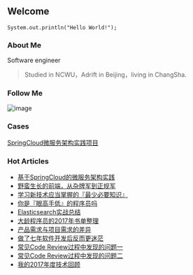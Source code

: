 ## Welcome

```
System.out.println("Hello World!");
```
### About Me 

Software engineer

> Studied in NCWU，Adrift in Beijing，living in ChangSha.


### Follow Me

![image](https://github.com/backkoms/backkoms.github.io/blob/master/qrcode_for_gh_28fb95c9c24c_258.jpg?raw=true)
### Cases
[SpringCloud微服务架构实践项目](https://github.com/backkoms/simplemall)

### Hot Articles
- [基于SpringCloud的微服务架构实践](https://mp.weixin.qq.com/s?__biz=MzIwMjE3MDIwMA==&mid=2247484193&idx=1&sn=287499f10171b28bad78a3c0004a16f7&chksm=96e38916a19400001d669802664e152e77ca32f6b3cbb81d3379ccd105b6ee9ee54e9e538a2a&mpshare=1&scene=1&srcid=0107wZJB6MWCUytWvKM9xQLg&key=34c03f6966d0ec717138c7cb2045c379f84a6c3ca67abae225429d369aec1f1564cb3d19ae7f19a0901b421edf306fc244f6f6056ca2d17b893b532aa138ee4a4ffe2938770531b461e7fe375af9cf96&ascene=0&uin=MTUxNjExMDE2MA%3D%3D&devicetype=iMac+MacBookAir6%2C2+OSX+OSX+10.12.1+build(16B2659)&version=11000006&lang=zh_CN&pass_ticket=0kt3WVyTmhoBfoFb69%2FIwlGheV%2Fngy29YMfgyAOPNUvdus2EzEXc7yfzWh%2BLCcyn)
- [野蛮生长的前端，从杂牌军到正规军](https://mp.weixin.qq.com/s?__biz=MzIwMjE3MDIwMA==&mid=2247484355&idx=1&sn=10f800a64b1c9457d71048938ed38660&chksm=96e389f4a19400e2267bf81fdf8b77858eb2e5465de92bc200079eff6c1b4808fdadb276dfd5&mpshare=1&scene=1&srcid=0107MIyOFZmGg9oMohVsxZDX&key=b3a4ff3742cb6ec0355af9098ef73a5358e01a06e2d2ebefaa4b9926d35210673d8e40b35f399c654517d385208f46c7c2070a7bb6175b4d620a691116031df21984b611f8291599f5043ffdb7a7ee80&ascene=0&uin=MTUxNjExMDE2MA%3D%3D&devicetype=iMac+MacBookAir6%2C2+OSX+OSX+10.12.1+build(16B2659)&version=11000006&lang=zh_CN&pass_ticket=0kt3WVyTmhoBfoFb69%2FIwlGheV%2Fngy29YMfgyAOPNUvdus2EzEXc7yfzWh%2BLCcyn)
- [学习新技术应当掌握的『最少必要知识』](https://mp.weixin.qq.com/s?__biz=MzIwMjE3MDIwMA==&mid=2247484400&idx=1&sn=ac6ed642f377c83a03dfb8a1f60c7c82&chksm=96e389c7a19400d19832a76ad035686b47c688452679267c11083ff9c4273e1ba57a95e4a257&mpshare=1&scene=1&srcid=0107PnpwbcmvfzJDedhLMn5d&key=428377c831859f7c0233714cff80598dc5ad3f51d21c8bae251163a961f0594f13e47535801e0f7b81f6bd59d42db02a4630a5ffb59a1f0cee141619ce52c30fd7b085bf7f72ff6073f81669adf8f860&ascene=0&uin=MTUxNjExMDE2MA%3D%3D&devicetype=iMac+MacBookAir6%2C2+OSX+OSX+10.12.1+build(16B2659)&version=11000006&lang=zh_CN&pass_ticket=0kt3WVyTmhoBfoFb69%2FIwlGheV%2Fngy29YMfgyAOPNUvdus2EzEXc7yfzWh%2BLCcyn)
- [你是『眼高手低』的程序员吗](https://mp.weixin.qq.com/s?__biz=MzIwMjE3MDIwMA==&mid=2247484417&idx=1&sn=d3ab21acf4045faf6c09b7410c6dbe63&chksm=96e38e36a1940720d4706a62c46c8ca76fbb9c27d1ef917f6ff6cdc6e1ca94b614468f63c420&mpshare=1&scene=1&srcid=0107sIkdPDH4tEpQ7k3pD8Sm&key=b3a4ff3742cb6ec02975dea3de9538f7b0793fa5813bde1709aa3202aec65d708893b1799b83f517ab59e0fdb2c75cd80c2cbf0c4583aa159d712329cba3e08f2d5df7acba562d2d980b4df466805fae&ascene=0&uin=MTUxNjExMDE2MA%3D%3D&devicetype=iMac+MacBookAir6%2C2+OSX+OSX+10.12.1+build(16B2659)&version=11000006&lang=zh_CN&pass_ticket=0kt3WVyTmhoBfoFb69%2FIwlGheV%2Fngy29YMfgyAOPNUvdus2EzEXc7yfzWh%2BLCcyn)
- [Elasticsearch实战总结](https://mp.weixin.qq.com/s?__biz=MzIwMjE3MDIwMA==&mid=2247484423&idx=1&sn=3b878fda54fd520e99bb09bdeb6f08a3&chksm=96e38e30a19407261dd2c49b9e1ea73342d6aadef71035de05a7ff2a35bb151b3211bb11f2ce&mpshare=1&scene=1&srcid=01078HQUnXZzuWOFExCVtW95&key=34c03f6966d0ec71d6da2f6979976ae2f505d478eeba659442c8025fd7826479876856f104756d4123c79a5f0d77d20b8f8405fe3d1d2a76fe1ee5e377cf35097b5e30e3c501c0bbde0bc4262642eeab&ascene=0&uin=MTUxNjExMDE2MA%3D%3D&devicetype=iMac+MacBookAir6%2C2+OSX+OSX+10.12.1+build(16B2659)&version=11000006&lang=zh_CN&pass_ticket=0kt3WVyTmhoBfoFb69%2FIwlGheV%2Fngy29YMfgyAOPNUvdus2EzEXc7yfzWh%2BLCcyn)
- [大龄程序员的2017年书单整理](https://mp.weixin.qq.com/s?__biz=MzIwMjE3MDIwMA==&mid=2247484420&idx=1&sn=631187ae0191e7e58f41e6f5ab02025c&chksm=96e38e33a194072509c80fe9e9821d5dc6d3f698a9cf712b86e5014321c567be595704e75223&mpshare=1&scene=1&srcid=01072pC5y8aD2EevJlr5GRMa&key=428377c831859f7c95abb3dfb9a3511cc9caa16abb9bbdab1e63af88a5af8c85fe58a11cb210067817e1bef7d89607db112d4e63ddf62d91d41b1e8b317d9e8352f0d273a3d9e33ceb8d198bdef2d4e0&ascene=0&uin=MTUxNjExMDE2MA%3D%3D&devicetype=iMac+MacBookAir6%2C2+OSX+OSX+10.12.1+build(16B2659)&version=11000006&lang=zh_CN&pass_ticket=0kt3WVyTmhoBfoFb69%2FIwlGheV%2Fngy29YMfgyAOPNUvdus2EzEXc7yfzWh%2BLCcyn)
- [产品需求与项目需求的差异](https://mp.weixin.qq.com/s?__biz=MzIwMjE3MDIwMA==&mid=2247484453&idx=1&sn=266847bf1521e9052a3d9f4afe66c90d&chksm=96e38e12a1940704b6f7be6a14821c641441f99493f6dc36fe919c34026e42d84196966b9609#rd)
- [做了七年软件开发后反而更迷茫](https://mp.weixin.qq.com/s/z_dq_vpOpL3CaE3M6etCJA)
- [常见Code Review过程中发现的问题一](https://mp.weixin.qq.com/s/YZroEwfQbIdno2eVZgzf5A)
- [常见Code Review过程中发现的问题二](https://mp.weixin.qq.com/s/G9W4ayi8JpnJS6YeCnq3fw)
- [我的2017年度技术回顾](https://mp.weixin.qq.com/s/2ej9tnGo-2RvGDJ6lk4scA)
